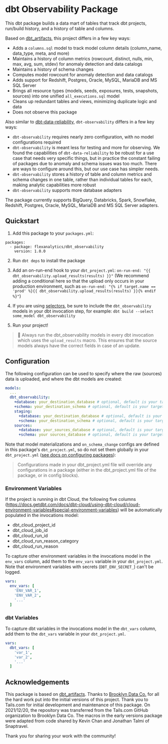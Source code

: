 # dbt Observability Package

This dbt package builds a data mart of tables that track dbt projects, run/build history, and a history of table and columns. 

Based on [dbt_artifacts](https://github.com/brooklyn-data/dbt_artifacts), this project differs in a few key ways:
* Adds a `columns.sql` model to track model column details (column_name, data_type, meta, and more)
* Maintains a history of column metrics (rowcount, distinct, nulls, min, max, avg, sum, stdev) for anomaly detection and data catalogs
* Maintains a history of schema changes
* Computes model rowcount for anomaly detection and data catalogs
* Adds support for Redshift, Postgres, Oracle, MySQL, MariaDB and MS SQL Server
* Brings all resource types (models, seeds, exposures, tests, snapshots, sources) into one unified `all_executions.sql` model
* Cleans up redundant tables and views, minimizing duplicate logic and data
* Does not observe this package

Also similar to [dbt-data-reliability](https://github.com/elementary-data/dbt-data-reliability), `dbt-observability` differs in a few key ways:
* `dbt-observability` requires nearly zero configuration, with no model configurations required
* `dbt-observability` is meant less for testing and more for observing. We found the capabilities of `dbt-data-reliability` to be robust for a use case that needs very specific things, but in practice the constant failing of packages due to anomaly and schema issues was too much. There are ways to configure around this, but our use case has simpler needs.
* `dbt-observability` stores a history of table and column metrics and schema changes in one table, rather than individual tables for each, making analytic capabilities more robust
* `dbt-observability` supports more database adapters

The package currently supports BigQuery, Databricks, Spark, Snowflake, Redshift, Postgres, Oracle, MySQL, MariaDB and MS SQL Server adapters.

## Quickstart

1. Add this package to your `packages.yml`:
```
packages:
  - package: flexanalytics/dbt_observability
    version: 1.0.0
```

2. Run `dbt deps` to install the package

3. Add an on-run-end hook to your `dbt_project.yml`: `on-run-end: "{{ dbt_observability.upload_results(results) }}"`
(We recommend adding a conditional here so that the upload only occurs in your production environment, such as `on-run-end: "{% if target.name == 'prod' %}{{ dbt_observability.upload_results(results) }}{% endif %}"`)

4. If you are using [selectors](https://docs.getdbt.com/reference/node-selection/syntax), be sure to include the `dbt_observability` models in your dbt invocation step, for example:
`dbt build --select some_model dbt_observability`

5. Run your project!

> :construction_worker: Always run the dbt_observability models in every dbt invocation which uses the `upload_results` macro. This ensures that the source models always have the correct fields in case of an update.

## Configuration

The following configuration can be used to specify where the raw (sources) data is uploaded, and where the dbt models are created:

```yml
models:
  ...
  dbt_observability:
    +database: your_destination_database # optional, default is your target database
    +schema: your_destination_schema # optional, default is your target schema
    staging:
      +database: your_destination_database # optional, default is your target database
      +schema: your_destination_schema # optional, default is your target schema
    sources:
      +database: your_sources_database # optional, default is your target database
      +schema: your sources_database # optional, default is your target schema
```

Note that model materializations and `on_schema_change` configs are defined in this package's `dbt_project.yml`, so do not set them globally in your `dbt_project.yml` ([see docs on configuring packages](https://docs.getdbt.com/docs/building-a-dbt-project/package-management#configuring-packages)):

> Configurations made in your dbt_project.yml file will override any configurations in a package (either in the dbt_project.yml file of the package, or in config blocks).

### Environment Variables

If the project is running in dbt Cloud, the following five columns (https://docs.getdbt.com/docs/dbt-cloud/using-dbt-cloud/cloud-environment-variables#special-environment-variables) will be automatically populated in the invocations model:
- dbt_cloud_project_id
- dbt_cloud_job_id
- dbt_cloud_run_id
- dbt_cloud_run_reason_category
- dbt_cloud_run_reason

To capture other environment variables in the invocations model in the `env_vars` column, add them to the `env_vars` variable in your `dbt_project.yml`. Note that environment variables with secrets (`DBT_ENV_SECRET_`) can't be logged.
```yml
vars:
  env_vars: [
    'ENV_VAR_1',
    'ENV_VAR_2',
    '...'
  ]
```

### dbt Variables

To capture dbt variables in the invocations model in the `dbt_vars` column, add them to the `dbt_vars` variable in your `dbt_project.yml`.
```yml
vars:
  dbt_vars: [
    'var_1',
    'var_2',
    '...'
  ]
```

## Acknowledgements

This package is based on [dbt_artifacts](https://github.com/brooklyn-data/dbt_artifacts). Thanks to [Brooklyn Data Co.](https://brooklyndata.co/) for all the hard work put into the initial versions of this project. Thank you to Tails.com for initial development and maintenance of this package. On 2021/12/20, the repository was transferred from the Tails.com GitHub organization to Brooklyn Data Co. The macros in the early versions package were adapted from code shared by Kevin Chan and Jonathan Talmi of Snaptravel.

Thank you for sharing your work with the community!
